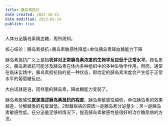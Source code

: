 ```yaml
---
title: 胰岛素抵抗
date created: 2022-10-21
date modified: 2023-03-14
publish: true
---
```


人体分泌胰岛素降血糖，周所周知。

核心结论：胰岛素抵抗=胰岛素敏感性降低=单位胰岛素降血糖能力下降

胰岛素抵抗广义上是指**机体对正常胰岛素浓度的生物学反应低于正常水平**。顾名思义，胰岛素抵抗可能涉及胰岛素在体内多种组织中的多种生物学作用。然而，通常在临床实践中，胰岛素抵抗指的是一种状态，即给定的胰岛素浓度会产生低于正常水平的葡萄糖反应。

大白话就是说，同样量的胰岛素，降血糖能力变弱了。

胰岛素敏感性**就是描述胰岛素抵抗的程度**。胰岛素敏感性越低，单位胰岛素的效果越差，分解糖类的程度越低。2型糖尿病的原因一是胰岛素分泌量少；另一是胰岛素敏感性低。在分泌量足够的情况下，提高胰岛素敏感性是很好的治疗糖尿病的方法。
